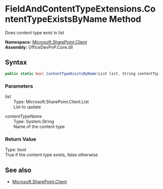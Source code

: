 # FieldAndContentTypeExtensions.ContentTypeExistsByName Method  
Does content type exist in list  

**Namespace:** [Microsoft.SharePoint.Client](Microsoft.SharePoint.Client.md)  
**Assembly:** OfficeDevPnP.Core.dll  
## Syntax
```C#
public static bool ContentTypeExistsByName(List list, String contentTypeName)
```
### Parameters
*list*  
&emsp;&emsp;Type: Microsoft.SharePoint.Client.List  
&emsp;&emsp;List to update  

*contentTypeName*  
&emsp;&emsp;Type: System.String  
&emsp;&emsp;Name of the content type  

### Return Value
Type: bool  
True if the content type exists, false otherwise

## See also
- [Microsoft.SharePoint.Client](Microsoft.SharePoint.Client.md)

